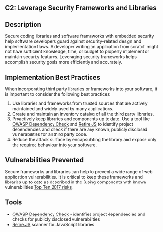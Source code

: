 ## C2: Leverage Security Frameworks and Libraries

## Description
Secure coding libraries and software frameworks with embedded security help software developers guard against security-related design and implementation flaws. A developer writing an application from scratch might not have sufficient knowledge, time, or budget to properly implement or maintain security features. Leveraging security frameworks helps accomplish security goals more efficiently and accurately.

## Implementation Best Practices
When incorporating third party libraries or frameworks into your software, it is important to consider the following best practices:

1. Use libraries and frameworks from trusted sources that are actively maintained and widely used by many applications.
2. Create and maintain an inventory catalog of all the third party libraries.
3. Proactively keep libraries and components up to date. Use a tool like [OWASP Dependency Check](https://owasp.org/www-project-dependency-check/) and [Retire.JS](https://retirejs.github.io/retire.js/) to identify project dependencies and check if there are any known, publicly disclosed vulnerabilities for all third party code.
4. Reduce the attack surface by encapsulating the library and expose only the required behaviour into your software.

## Vulnerabilities Prevented
Secure frameworks and libraries can help to prevent a wide range of web application vulnerabilities. It is critical to keep these frameworks and libraries up to date as described in the [using components with known vulnerabilities [Top Ten 2017 risks](https://owasp.org/www-project-top-ten/).

## Tools
* [OWASP Dependency Check](https://owasp.org/www-project-dependency-check/) - identifies project dependencies and checks for publicly disclosed vulnerabilities
* [Retire.JS](http://retirejs.github.io/retire.js/) scanner for JavaScript libraries
